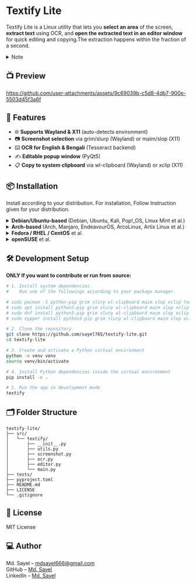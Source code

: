 

# Textify Lite

Textify Lite is a Linux utility that lets you **select an area** of the screen, **extract text** using OCR, and **open the extracted text in an editor window** for quick editing and copying.The extraction happens within the fraction of a second.
<details>
<summary>Note</summary>
<div style="padding-left: 3em;padding-right: 3em;">
This is a side project previewing the main app in development. The original will be a cross-platform tool for efficient text extraction, leveraging a more advanced OCR engine than the current one to deliver improved accuracy. Users will be able to select OCR languages and customize the popup via config files, along with other new features.

```
Textify : https://github.com/sayel765/textify
```


</div>
</details>

## 📺 Preview

https://github.com/user-attachments/assets/9c69039b-c5d8-4db7-900e-5503d45f3a6f

## 📌 Features

- 🌐 **Supports Wayland & X11** (auto-detects environment)
- 📷 **Screenshot selection** via grim/slurp (Wayland) or maim/slop (X11)
- ⌨️ **OCR for English & Bengali** (Tesseract backend)
- ✍️ **Editable popup window** (PyQt5)
- 📋 **Copy to system clipboard** via wl-clipboard (Wayland) or xclip (X11)
<!-- =================== FEATURE END ===================== -->
## 📦 Installation

Install according to your distribution.
For installation, Follow Instruction given for your distribution.

<!-- ----------------------- Debian ----------------------- -->
<details>
<summary><strong>Debian/Ubuntu-based </strong>(Debian, Ubuntu, Kali, Pop!_OS, Linux Mint et al.)</summary>
<div style="padding-left: 2em;">

##### [✓] Dependency installation
```bash
sudo apt update
sudo apt install pipx grim slurp wl-clipboard maim slop xclip tesseract-ocr tesseract-ocr-eng tesseract-ocr-ben xdg-utils
```
##### [✓] Add pipx binary path to your shell PATH
```bash
pipx ensurepath # Similar to adding (export PATH="$PATH:/home/your-username/.local/bin") in config file

# Either close or reopen the terminal
# OR run the command:
source ~/.bashrc # or your shell config file ~/.zshrc
```
##### [✓] Install Textify Lite 
```bash
git clone https://github.com/sayel765/textify-lite.git
cd textify-lite
pipx install .
```
🏆 **Your Installation is completed**  
Now you can run via ***textify*** command or set a key binding.  
I prefer using **mod+shift+a** [for A → Area selection.]

</div>
</details>
<!-- ----------------------- Arch ------------------------- -->
<details>
<summary><strong>Arch-based </strong>(Arch, Manjaro, EndeavourOS, ArcoLinux, Artix Linux et al.)</summary>
<div style="padding-left: 2em;">

##### [✓] Install dependencies
```bash
sudo pacman -S python-pipx grim slurp wl-clipboard maim slop xclip tesseract tesseract-data-eng tesseract-data-ben xdg-utils
```
##### [✓] Add pipx binary path to your shell PATH
```bash
pipx ensurepath # Similar to adding (export PATH="$PATH:/home/your-username/.local/bin") in config file

# Either close or reopen the terminal
# OR run the command:
source ~/.bashrc # or your shell config file ~/.zshrc
```
##### [✓] Install Textify Lite 
```bash
git clone https://github.com/sayel765/textify-lite.git
cd textify-lite
pipx install .
```
🏆 **Your Installation is completed**  
Now you can run via ***textify*** command or set a key binding.  
I prefer using **mod+shift+a** [for A → Area selection.]

</div>
</details>

<!-- --------------------- Red Hat ------------------------ -->
<details>
<summary><strong>Fedora / RHEL / CentOS</strong> et al.</summary>
<div style="padding-left: 2em;">

##### [✓] Dependency installation
```bash
sudo dnf install pipx grim slurp wl-clipboard maim slop xclip tesseract tesseract-langpack-eng tesseract-langpack-ben xdg-utils
```
##### [✓] Add pipx binary path to your shell PATH
```bash
pipx ensurepath # Similar to adding (export PATH="$PATH:/home/your-username/.local/bin") in config file

# Either close or reopen the terminal
# OR run the command:
source ~/.bashrc # or your shell config file ~/.zshrc
```
##### [✓] Install Textify Lite 
```bash
git clone https://github.com/sayel765/textify-lite.git
cd textify-lite
pipx install .
```
🏆 **Your Installation is completed**  
Now you can run via ***textify*** command or set a key binding.  
I prefer using **mod+shift+a** [for A → Area selection.]

</div>
</details>
<!-- ---------------------- openSUSE ----------------------- -->
<details>
<summary><strong>openSUSE</strong> et al.</summary>
<div style="padding-left: 2em;">

##### [✓] Dependency installation
```bash
sudo zypper install python3-pipx grim slurp wl-clipboard maim slop xclip tesseract tesseract-ocr-traineddata-english tesseract-ocr-traineddata-bengali xdg-utils
```
##### [✓] Add pipx binary path to your shell PATH
```bash
pipx ensurepath # Similar to adding (export PATH="$PATH:/home/your-username/.local/bin") in config file

# Either close or reopen the terminal
# OR run the command:
source ~/.bashrc # or your shell config file ~/.zshrc
```
##### [✓] Install Textify Lite 
```bash
git clone https://github.com/sayel765/textify-lite.git
cd textify-lite
pipx install .
```
🏆 **Your Installation is completed**  
Now you can run via ***textify*** command or set a key binding.  
I prefer using **mod+shift+a** [for A → Area selection.]

</div>
</details>
<!-- =================== INSTALLATION END ======================== -->

## 🛠 Development Setup

**ONLY If you want to contribute or run from source:**

```bash
# 1. Install system dependencies.
#    Run one of the followings according to your package manager.

# sudo pacman -S python-pip grim slurp wl-clipboard maim slop xclip tesseract tesseract-data-eng tesseract-data-ben xdg-utils python python-pip python-virtualenv git
# sudo apt install python3-pip grim slurp wl-clipboard maim slop xclip tesseract-ocr tesseract-ocr-eng tesseract-ocr-ben xdg-utils
# sudo dnf install python3-pip grim slurp wl-clipboard maim slop xclip tesseract tesseract-langpack-eng tesseract-langpack-ben xdg-utils
# sudo zypper install python3-pip grim slurp wl-clipboard maim slop xclip tesseract tesseract-ocr-traineddata-english tesseract-ocr-traineddata-bengali xdg-utils

# 2. Clone the repository
git clone https://github.com/sayel765/textify-lite.git
cd textify-lite

# 3. Create and activate a Python virtual environment
python -m venv venv
source venv/bin/activate

# 4. Install Python dependencies inside the virtual environment
pip install -e .

# 5. Run the app in development mode
textify
```

## 🗂 Folder Structure

```
textify-lite/
├── src/
│   └── textify/
│       ├── __init__.py
│       ├── utils.py
│       ├── screenshot.py
│       ├── ocr.py
│       ├── editor.py
│       └── main.py
├── tests/
├── pyproject.toml
├── README.md
├── LICENSE
└── .gitignore
```

## 📜 License

MIT License

## 💻 Author

Md. Sayel – [mdsayel666@gmail.com](mailto:mdsayel666@gmail.com)  
GitHub – [Md. Sayel](https://github.com/sayel765)  
LinkedIn – [Md. Sayel](https://linkedin.com/in/sayel765)
